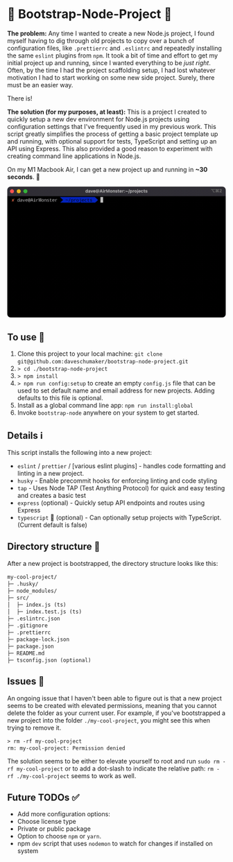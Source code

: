 # 🚧 Bootstrap-Node-Project 🚧

**The problem:** Any time I wanted to create a new Node.js project, I found myself having to dig through old projects to copy over a bunch of configuration files, like `.prettierrc` and `.eslintrc` and repeatedly installing the same `eslint` plugins from `npm`. It took a bit of time and effort to get my initial project up and running, since I wanted everything to be *just right*. Often, by the time I had the project scaffolding setup, I had lost whatever motivation I had to start working on some new side project. Surely, there must be an easier way.

There is!

**The solution (for my purposes, at least):** This is a project I created to quickly setup a new dev environment for Node.js projects using configuration settings that I've frequently used in my previous work. This script greatly simplifies the process of getting a basic project template up and running, with optional support for tests, TypeScript and setting up an API using Express. This also provided a good reason to experiment with creating command line applications in Node.js.

On my M1 Macbook Air, I can get a new project up and running in **~30 seconds**. 🙌

![Screenshot of Bootstrap-Node in action](bootstrap-node-demo.gif)

## To use 🚦

1. Clone this project to your local machine: `git clone git@github.com:daveschumaker/bootstrap-node-project.git`
2. `> cd ./bootstrap-node-project`
3. `> npm install`
4. `> npm run config:setup` to create an empty `config.js` file that can be used to set default name and email address for new projects. Adding defaults to this file is optional.
5. Install as a global command line app: `npm run install:global`
6. Invoke `bootstrap-node` anywhere on your system to get started.

## Details ℹ️

This script installs the following into a new project:

* `eslint` / `prettier` / [various eslint plugins] - handles code formatting and linting in a new project.
* `husky` - Enable precommit hooks for enforcing linting and code styling
* `tap` - Uses Node TAP (Test Anything Protocol) for quick and easy testing and creates a basic test
* `express` (optional) - Quickly setup API endpoints and routes using Express
* `typescript` 🙌 (optional) - Can optionally setup projects with TypeScript. (Current default is false)

## Directory structure 🌴

After a new project is bootstrapped, the directory structure looks like this:

```text
my-cool-project/
├─ .husky/
├─ node_modules/
├─ src/
│  ├─ index.js (ts)
│  ├─ index.test.js (ts)
├─ .eslintrc.json
├─ .gitignore
├─ .prettierrc
├─ package-lock.json
├─ package.json
├─ README.md
├─ tsconfig.json (optional)
```

## Issues 🚨

An ongoing issue that I haven't been able to figure out is that a new project seems to be created with elevated permissions, meaning that you cannot delete the folder as your current user. For example, if you've bootstrapped a new project into the folder `./my-cool-project`, you might see this when trying to remove it.

```text
> rm -rf my-cool-project
rm: my-cool-project: Permission denied
```

The solution seems to be either to elevate yourself to root and run `sudo rm -rf my-cool-project` or to add a dot-slash to indicate the relative path: `rm -rf ./my-cool-project` seems to work as well.

## Future TODOs ✅

* Add more configuration options:
* Choose license type
* Private or public package
* Option to choose `npm` or `yarn`.
* npm `dev` script that uses `nodemon` to watch for changes if installed on system
